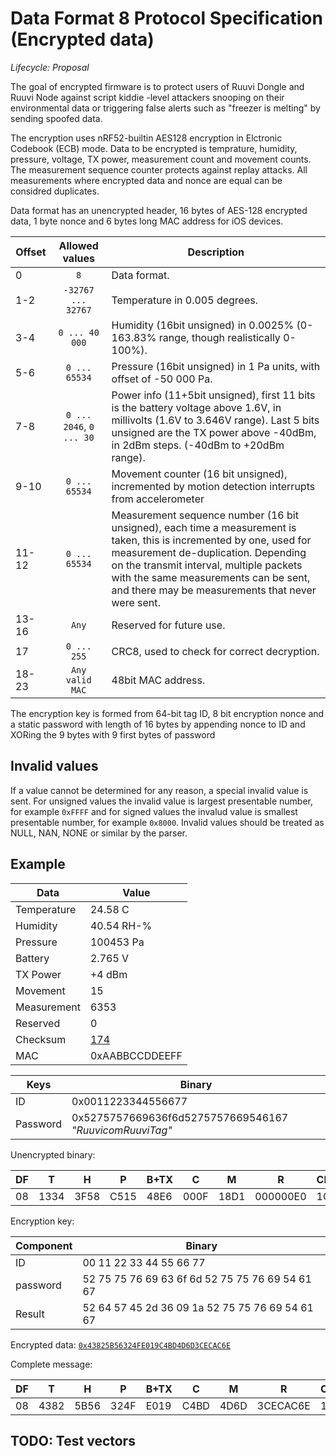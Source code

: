 # Data Format 8 Protocol Specification (Encrypted data)
*Lifecycle: Proposal*

The goal of encrypted firmware is to protect users of Ruuvi Dongle and Ruuvi Node against script kiddie -level attackers
snooping on their environmental data or triggering false alerts such as "freezer is melting" by sending spoofed data. 

The encryption uses nRF52-builtin AES128 encryption in Elctronic Codebook (ECB) mode. Data to be encrypted is
temprature, humidity, pressure, voltage, TX power, measurement count and movement counts. The measurement sequence counter protects against replay attacks.
All measurements where encrypted data and nonce are equal can be considred duplicates.

Data format has an unencrypted header, 16 bytes of AES-128 encrypted data, 1 byte nonce and 6 bytes long MAC address for iOS devices.

Offset | Allowed values | Description
-------|:--------------:|-----------
0      | `8`            | Data format.
1-2    | `-32767 ... 32767` |Temperature in 0.005 degrees.
3-4    | `0 ... 40 000`  | Humidity (16bit unsigned) in 0.0025% (0-163.83% range, though realistically 0-100%).
5-6    | `0 ... 65534` |   Pressure (16bit unsigned) in 1 Pa units, with offset of -50 000 Pa.
7-8    | `0 ... 2046`, `0 ... 30` | Power info (11+5bit unsigned), first 11 bits is the battery voltage above 1.6V, in millivolts (1.6V to 3.646V range). Last 5 bits unsigned are the TX power above -40dBm, in 2dBm steps. (-40dBm to +20dBm range). 
9-10   | `0 ... 65534`| Movement counter (16 bit unsigned), incremented by motion detection interrupts from accelerometer
11-12  | `0 ... 65534`| Measurement sequence number (16 bit unsigned), each time a measurement is taken, this is incremented by one, used for measurement de-duplication. Depending on the transmit interval, multiple packets with the same measurements can be sent, and there may be measurements that never were sent.
13-16  | `Any`| Reserved for future use.
17     | `0 ... 255` | CRC8, used to check for correct decryption.
18-23  | `Any valid MAC` | 48bit MAC address. 

The encryption key is formed from 64-bit tag ID, 8 bit encryption nonce and a static password with length of 16 bytes by appending
nonce to ID and XORing the 9 bytes with 9 first bytes of password

## Invalid values
If a value cannot be determined for any reason, a special invalid value is sent. 
For unsigned values the invalid value is largest presentable number, for example `0xFFFF`
and for signed values the invalud value is smallest presentable number, for example `0x8000`.
Invalid values should be treated as NULL, NAN, NONE or similar by the parser.

## Example

Data        | Value
------------|------
Temperature | 24.58 C
Humidity    | 40.54 RH-%
Pressure    | 100453 Pa
Battery     | 2.765 V
TX Power    | +4 dBm
Movement    | 15
Measurement | 6353
Reserved    | 0
Checksum    | [174](https://crccalc.com/?crc=13343F58C51548E6000F18D100000000&method=crc8&datatype=hex&outtype=hex)
MAC         | 0xAABBCCDDEEFF

Keys        | Binary
------------|-------------------
ID          | 0x0011223344556677
Password    | 0x5275757669636f6d5275757669546167 _"RuuvicomRuuviTag"_

Unencrypted binary: 

DF | T    |  H |  P |B+TX|C   | M  | R      |CH| MAC
---|------|----|----|----|----|----|--------|--|------------
08 | 1334 |3F58|C515|48E6|000F|18D1|000000E0|1C|AABBCCDDEEDD

Encryption key:

Component | Binary
----------|------------------------------------------------
ID        | 00 11 22 33 44 55 66 77
password  | 52 75 75 76 69 63 6f 6d 52 75 75 76 69 54 61 67
Result    | 52 64 57 45 2d 36 09 1a 52 75 75 76 69 54 61 67

Encrypted data: [`0x43825B56324FE019C4BD4D6D3CECAC6E`](http://extranet.cryptomathic.com/aescalc/index?key=526457452D36091A5275757669546167&iv=00000000000000000000000000000000&input=13343F58C51548E6000F18D100000000&mode=ecb&action=Encrypt&output=9E49ED7745032DF5D2CC6E2A3047207B)

Complete message:

DF | T  |  H |  P |B+TX|C   |M   | R      |CH| MAC
---|----|----|----|----|----|----|--------|--|------------
08 |4382|5B56|324F|E019|C4BD|4D6D|3CECAC6E|1C|AABBCCDDEEDD

## TODO: Test vectors
